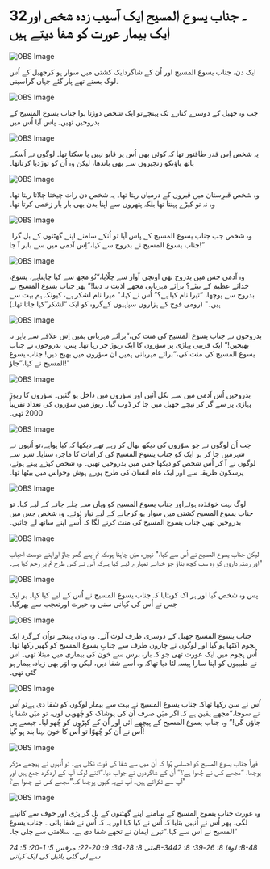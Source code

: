 # 32۔ جناب یسوع المسیح ایک آسیب زدہ شخص اور ایک بیمار عورت کو شفا دیتے ہیں

![OBS Image](https://cdn.door43.org/obs/jpg/360px/obs-en-32-01.jpg)

ایک دن، جناب یسوع المسیح اور اُن کے شاگردایک کشتی میں سوار ہو کرجھیل کے اُس پار گئے جہاں گراسینی ‎لوگ بستے تھے‎۔

![OBS Image](https://cdn.door43.org/obs/jpg/360px/obs-en-32-02.jpg)

جب وہ جھیل کے دوسرے کنارے تک پہنچےتو ایک شخص دوڑتا ہوا جناب یسوع المسیح کے پاس آیا اُس میں‎ بدروحیں تھیں۔

![OBS Image](https://cdn.door43.org/obs/jpg/360px/obs-en-32-03.jpg)

یہ شخص اِس قدر طاقتور تھا کہ کوئی بھی اُس پر قابو نہیں پا سکتا تھا۔ لوگوں نے اُسکے ہاتھ پاؤںکو زنجیروں سے بھی باندھا، لیکن وہ اُن کو توڑدیا کرتاتھا۔

![OBS Image](https://cdn.door43.org/obs/jpg/360px/obs-en-32-04.jpg)

وہ شخص قبرِستان میں قبروں کے درمیان رہتا تھا۔ یہ شخص دن رات چیختا چلاتا رہتا تھا۔ وہ نہ تو کپڑے پہنتا تھا بلکہ پتھروں سے اپنا بدن بھی بار بار زخمی کرتا تھا۔

![OBS Image](https://cdn.door43.org/obs/jpg/360px/obs-en-32-05.jpg)

وہ شخص جب جناب یسوع المسیح کے پاس آیا تو اُنکے سامنے اپنے گھٹنوں کے بل گرا۔ جناب یسوع المسیح نے بدروح سے کہا،“اِس آدمی میں سے باہر آ جا!”

![OBS Image](https://cdn.door43.org/obs/jpg/360px/obs-en-32-06.jpg)

وہ آدمی جس میں بدروح تھی اونچی آواز سے چلّایا،“تُو مجھ سے کیا چاہتاہے، یسوع، خدائے عظیم کے بیٹے؟ برائے مہربانی مجھے اذیت نہ دینا!” پھر جناب یسوع المسیح نے بدروح سے پوچھا، “تیرا نام کیا ہے؟” اُس نے کہا،" میرا نام لشکر ہے، کیونکہ ہم بہت سے ہیں۔" (رومی فوج کے ہزاروں سپاہیوں کےگروہ کو ایک “لشکر”کہا جاتا تھا۔)

![OBS Image](https://cdn.door43.org/obs/jpg/360px/obs-en-32-07.jpg)

بدروحوں نے جناب یسوع المسیح کی منت کی،“برائے مہربانی ہمیں اِس علاقے سے باہر نہ بھیجیں!” ایک قریبی پہاڑی پر سؤروں کا ایک ریوڑ چر رہا تھا۔ پس، بدروحوں نے جناب یسوع المسیح کی منت کی،“برائے مہربانی ہمیں ان سؤروں میں بھیج دیں! جناب یسوع المسیح نے کہا،”جاؤ!"

![OBS Image](https://cdn.door43.org/obs/jpg/360px/obs-en-32-08.jpg)

بدروحیں اُس آدمی میں سے نکل آئیں اور سؤروں میں داخل ہو گئیں۔ سؤروں کا ریوڑ پہاڑی پر سے گر کر نیچے جھیل میں جا کر ڈوب گیا۔ ریوڑ میں سوّروں کی تعداد تقریباً 2000 تھی۔

![OBS Image](https://cdn.door43.org/obs/jpg/360px/obs-en-32-09.jpg)

جب اُن لوگوں نے جو سوّروں کی دیکھ بھال کر رہے تھے دیکھا کہ کیا ہواہے،تو اُنہوں نے شہرمیں جا کر ہر ایک کو جناب یسوع المسیح کی کرامات کا ماجرہ سنایا۔ شہر سے لوگوں نے آ کر اُس شخص کو دیکھا جس میں بدروحیں تھیں۔ وہ شخص کپڑے پہنے ہوئے، پرسکون طریقہ سے اور ایک عام انسان کی طرح پورے ہوش وحواس میں بیٹھا تھا۔

![OBS Image](https://cdn.door43.org/obs/jpg/360px/obs-en-32-10.jpg)

لوگ بہت خوفذدہ ہوئےاور جناب یسوع المسیح کو وہاں سے چلے جانے کے لیے کہا۔ تو جناب یسوع المسیح کشتی میں سوار ہو کرجانے کے لیے تیار ہُوئے۔ وہ شخص جس میں بدروحیں تھیں جناب یسوع المسیح کی منت کرنے لگا کہ اُسے اپنے ساتھ لے جائیں۔

![OBS Image](https://cdn.door43.org/obs/jpg/360px/obs-en-32-11.jpg)

لیکن جناب یسوع المسیح نے اُس سے کہا،" نہیں، میَں چاہتا ہوںکہ تم اپنے گھر جاؤ اوراپنے دوست احباب اور رشتہ داروں کو وہ سب کچھ بتاؤ جو خدانے تمہارے لیے کیا ہےکہ اُس نے کس طرح تم پر رحم کیا ہے۔"

![OBS Image](https://cdn.door43.org/obs/jpg/360px/obs-en-32-12.jpg)

پس وہ شخص گیا اور ہر اک کوبتایا کہ جناب یسوع المسیح نے اُس کے لیے کیا کیِا۔ ہر ایک جس نے اُس کی کہانی سنی وہ حیرت اورتعجب سے بھرگیا۔

![OBS Image](https://cdn.door43.org/obs/jpg/360px/obs-en-32-13.jpg)

جناب یسوع المسیح جھیل کے دوسری طرف لوٹ آئے۔ وہ وہاں پہنچے تواُن کےگرد ایک ہجوم اکٹھا ہو گیا اور لوگوں نے چاروں طرف سے جنابِ یسوع المسیح کو گھیر رکھا تھا۔ اُس ہجوم میں ایک عورت تھی جو کہ بارہ برس سے خون کی بیماری میں مبتلا تھی۔ اس نے طبیبوں کو اپنا سارا پیسہ لٹا دیا تھاکہ وہ اُسے شفا دیں، لیکن وہ اوَر بھی زیادہ بیمار ہو گئی تھی۔

![OBS Image](https://cdn.door43.org/obs/jpg/360px/obs-en-32-14.jpg)

اُس نے سن رکھا تھاکہ جناب یسوع المسیح نے بہت سے بیمار لوگوں کو شفا دی ہےتو اُس نے سوچا،“مجھے یقین ہے کہ اگر میَں صرف اُن کی پوشاک کو چُھوہی لوں، تو میَں شفا پا جاؤں گی!” وہ جناب یسوع المسیح کے پیچھے آئی اور اُن کے کپڑوں کو چُھو لیا۔ جیسے ہی اُس نے اُن کو چُھوّا تو اُس کا خون بہنا بند ہو گیا!

![OBS Image](https://cdn.door43.org/obs/jpg/360px/obs-en-32-15.jpg)

فوراً جناب یسوع المسیح کو احساس ہُوا کہ اُن میں سے شفا کی قوت نکلی ہے۔ تو اُنہوں نے پیچھے مڑکر پوچھا، “مجھے کس نے چُھوا ہے؟” اُن کے شاگردوں نے جواب دیا،“اتنے لوگ آپ کے اردگرد جمع ہیں اور آپ سے ٹکراتے ہیں۔ آپ نےیہ کیوں پوچھا کہ،”مجھے کس نے چھوا ہے؟"

![OBS Image](https://cdn.door43.org/obs/jpg/360px/obs-en-32-16.jpg)

وہ عورت جناب یسوع المسیح کے سامنے اپنے گھٹنوں کے بل گر پڑی اور خوف سے کانپنے لگی۔ پھر اُس نے اُنہیں بتایا کہ اُس نے کیا کیا اور یہ کہ اُس نے شفا پائی ۔ جناب یسوع المسیح نے اُس سے کہا،“تیرے ایمان نے تجھے شفا دی ہے۔ سلامتی سے چلی جا۔”

_متی 8: 28-34؛ 9: 20-22؛ مرقس 5: 1-20؛ 5: 24B-34؛ لوقا 8: 26-39؛ 8: 42B-48 سے لی گئی بائبل کی ایک کہانی_